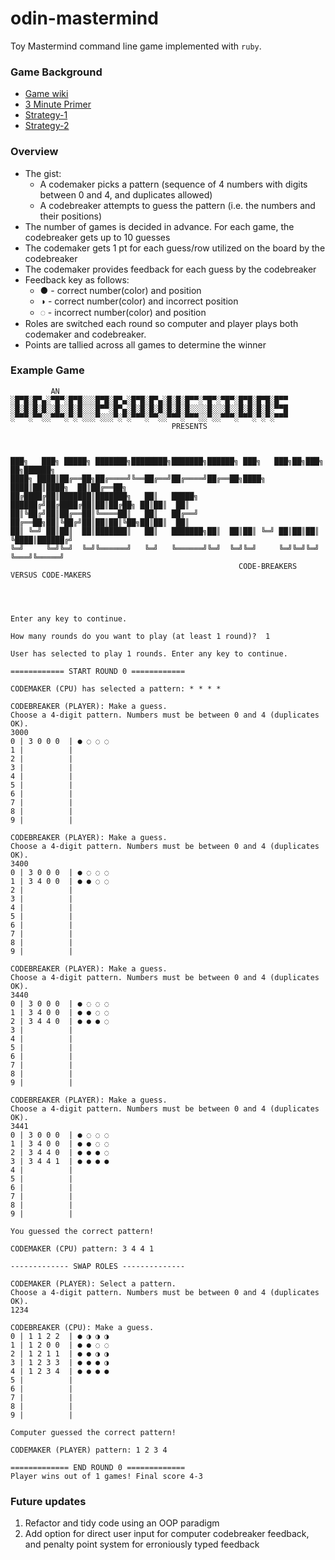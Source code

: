 # odin-mastermind
Toy Mastermind command line game implemented with `ruby`.

### Game Background
* [Game wiki](https://en.wikipedia.org/wiki/Mastermind_(board_game))
* [3 Minute Primer](https://www.youtube.com/watch?v=dMHxyulGrEk)
* [Strategy-1](https://puzzling.stackexchange.com/questions/546/clever-ways-to-solve-mastermind)
* [Strategy-2](https://en.wikipedia.org/wiki/Mastermind_(board_game)#Worst_case:_Five-guess_algorithm)

### Overview
* The gist:
  * A codemaker picks a pattern (sequence of 4 numbers with digits between 0 and 4, and duplicates allowed)
  * A codebreaker attempts to guess the pattern (i.e. the numbers and their positions)
* The number of games is decided in advance. For each game, the codebreaker gets up to 10 guesses
* The codemaker gets 1 pt for each guess/row utilized on the board by the codebreaker
* The codemaker provides feedback for each guess by the codebreaker
* Feedback key as follows:
  * ● - correct number(color) and position
  * ◑ - correct number(color) and incorrect position
  * ◌ - incorrect number(color) and position
* Roles are switched each round so computer and player plays both codemaker and codebreaker.
* Points are tallied across all games to determine the winner

### Example Game
```
         AN
░█▀█░█▀▄░▀█▀░█▀█░░░█▀█░█▀▄░█▀█░█▀▄░█░█░█▀▀░▀█▀░▀█▀░█▀█░█▀█░█▀▀
░█░█░█░█░░█░░█░█░░░█▀▀░█▀▄░█░█░█░█░█░█░█░░░░█░░░█░░█░█░█░█░▀▀█
░▀▀▀░▀▀░░▀▀▀░▀░▀░░░▀░░░▀░▀░▀▀▀░▀▀░░▀▀▀░▀▀▀░░▀░░▀▀▀░▀▀▀░▀░▀░▀▀▀
                                    PRESENTS



███╗   ███╗ █████╗ ███████╗████████╗███████╗██████╗ ███╗   ███╗██╗███╗   ██╗██████╗
████╗ ████║██╔══██╗██╔════╝╚══██╔══╝██╔════╝██╔══██╗████╗ ████║██║████╗  ██║██╔══██╗
██╔████╔██║███████║███████╗   ██║   █████╗  ██████╔╝██╔████╔██║██║██╔██╗ ██║██║  ██║
██║╚██╔╝██║██╔══██║╚════██║   ██║   ██╔══╝  ██╔══██╗██║╚██╔╝██║██║██║╚██╗██║██║  ██║
██║ ╚═╝ ██║██║  ██║███████║   ██║   ███████╗██║  ██║██║ ╚═╝ ██║██║██║ ╚████║██████╔╝
╚═╝     ╚═╝╚═╝  ╚═╝╚══════╝   ╚═╝   ╚══════╝╚═╝  ╚═╝╚═╝     ╚═╝╚═╝╚═╝  ╚═══╝╚═════╝
                                                   CODE-BREAKERS VERSUS CODE-MAKERS




Enter any key to continue.  

How many rounds do you want to play (at least 1 round)?  1

User has selected to play 1 rounds. Enter any key to continue.

============ START ROUND 0 ============ 

CODEMAKER (CPU) has selected a pattern: * * * * 

CODEBREAKER (PLAYER): Make a guess.
Choose a 4-digit pattern. Numbers must be between 0 and 4 (duplicates OK).
3000
0 | 3 0 0 0  | ● ◌ ◌ ◌ 
1 |          |         
2 |          |         
3 |          |         
4 |          |         
5 |          |         
6 |          |         
7 |          |         
8 |          |         
9 |          |         

CODEBREAKER (PLAYER): Make a guess.
Choose a 4-digit pattern. Numbers must be between 0 and 4 (duplicates OK).
3400
0 | 3 0 0 0  | ● ◌ ◌ ◌ 
1 | 3 4 0 0  | ● ● ◌ ◌ 
2 |          |         
3 |          |         
4 |          |         
5 |          |         
6 |          |         
7 |          |         
8 |          |         
9 |          |         

CODEBREAKER (PLAYER): Make a guess.
Choose a 4-digit pattern. Numbers must be between 0 and 4 (duplicates OK).
3440
0 | 3 0 0 0  | ● ◌ ◌ ◌ 
1 | 3 4 0 0  | ● ● ◌ ◌ 
2 | 3 4 4 0  | ● ● ● ◌ 
3 |          |         
4 |          |         
5 |          |         
6 |          |         
7 |          |         
8 |          |         
9 |          |         

CODEBREAKER (PLAYER): Make a guess.
Choose a 4-digit pattern. Numbers must be between 0 and 4 (duplicates OK).
3441
0 | 3 0 0 0  | ● ◌ ◌ ◌ 
1 | 3 4 0 0  | ● ● ◌ ◌ 
2 | 3 4 4 0  | ● ● ● ◌ 
3 | 3 4 4 1  | ● ● ● ● 
4 |          |         
5 |          |         
6 |          |         
7 |          |         
8 |          |         
9 |          |         

You guessed the correct pattern!

CODEMAKER (CPU) pattern: 3 4 4 1 

------------- SWAP ROLES -------------- 

CODEMAKER (PLAYER): Select a pattern.
Choose a 4-digit pattern. Numbers must be between 0 and 4 (duplicates OK).
1234

CODEBREAKER (CPU): Make a guess.
0 | 1 1 2 2  | ● ◑ ◑ ◑ 
1 | 1 2 0 0  | ● ● ◌ ◌ 
2 | 1 2 1 1  | ● ● ◑ ◑ 
3 | 1 2 3 3  | ● ● ● ◑ 
4 | 1 2 3 4  | ● ● ● ● 
5 |          |         
6 |          |         
7 |          |         
8 |          |         
9 |          |         

Computer guessed the correct pattern!

CODEMAKER (PLAYER) pattern: 1 2 3 4 

============= END ROUND 0 ============= 
Player wins out of 1 games! Final score 4-3
```

### Future updates
1. Refactor and tidy code using an OOP paradigm
2. Add option for direct user input for computer codebreaker feedback, and penalty point system for erroniously typed feedback